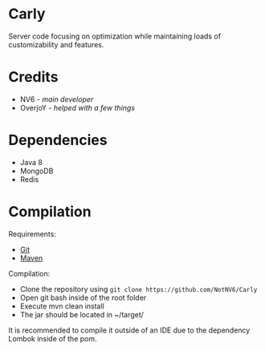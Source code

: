 # Carly
Server code focusing on optimization while maintaining loads of customizability and features.

# Credits
* NV6 - *main developer*
* OverjoY - *helped with a few things*

# Dependencies
* Java 8
* MongoDB
* Redis

# Compilation
Requirements:
  * [Git](https://git-scm.com/)
  * [Maven](https://maven.apache.org/)
 
 Compilation:
 * Clone the repository using ``git clone https://github.com/NotNV6/Carly``
 * Open git bash inside of the root folder
 * Execute mvn clean install
 * The jar should be located in ~/target/
 
 It is recommended to compile it outside of an IDE due to the dependency Lombok inside of the pom.
